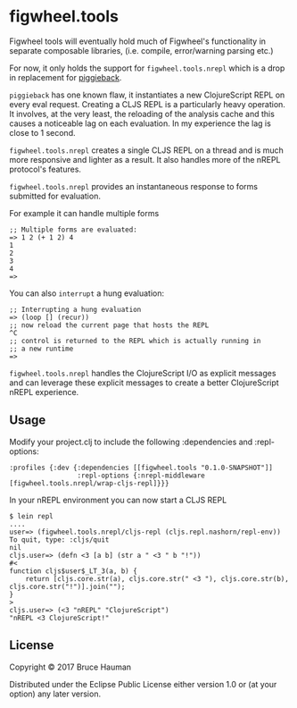 # figwheel.tools

Figwheel tools will eventually hold much of Figwheel's functionality in
separate composable libraries, (i.e. compile, error/warning parsing etc.)

For now, it only holds the support for `figwheel.tools.nrepl` which is a drop in
replacement for [piggieback](https://github.com/cemerick/piggieback).

`piggieback` has one known flaw, it instantiates a new ClojureScript
REPL on every eval request. Creating a CLJS REPL is a particularly
heavy operation. It involves, at the very least, the reloading of the
analysis cache and this causes a noticeable lag on each evaluation. In
my experience the lag is close to 1 second.

`figwheel.tools.nrepl` creates a single CLJS REPL on a thread and is much
more responsive and lighter as a result. It also handles more of the nREPL
protocol's features.

`figwheel.tools.nrepl` provides an instantaneous response to forms
submitted for evaluation.

For example it can handle multiple forms
```
;; Multiple forms are evaluated:
=> 1 2 (+ 1 2) 4
1
2
3
4
=>
```

You can also `interrupt` a hung evaluation:
```
;; Interrupting a hung evaluation
=> (loop [] (recur))
;; now reload the current page that hosts the REPL
^C
;; control is returned to the REPL which is actually running in 
;; a new runtime
=>
```

`figwheel.tools.nrepl` handles the ClojureScript I/O as explicit
messages and can leverage these explicit messages to create a better
ClojureScript nREPL experience.

## Usage

Modify your project.clj to include the following :dependencies and :repl-options:

```
:profiles {:dev {:dependencies [[figwheel.tools "0.1.0-SNAPSHOT"]]
                 :repl-options {:nrepl-middleware [figwheel.tools.nrepl/wrap-cljs-repl]}}}
```

In your nREPL environment you can now start a CLJS REPL


```
$ lein repl
....
user=> (figwheel.tools.nrepl/cljs-repl (cljs.repl.nashorn/repl-env))
To quit, type: :cljs/quit
nil
cljs.user=> (defn <3 [a b] (str a " <3 " b "!"))
#<
function cljs$user$_LT_3(a, b) {
    return [cljs.core.str(a), cljs.core.str(" <3 "), cljs.core.str(b), cljs.core.str("!")].join("");
}
>
cljs.user=> (<3 "nREPL" "ClojureScript")
"nREPL <3 ClojureScript!"
```

## License

Copyright © 2017 Bruce Hauman

Distributed under the Eclipse Public License either version 1.0 or (at your option) any later version.

